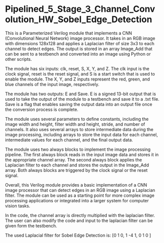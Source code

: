 # Pipelined_5_Stage_3_Channel_Convolution_HW_Sobel_Edge_Detection
This is a Parameterized Verilog module that implements a CNN (Convolutional Neural Network) image processor. It takes in an RGB image with dimensions 128x128 and applies a Laplacian filter of size 3x3 to each channel to detect edges. The output is stored in an array Image_Add that can be sent to a testbench and converted into an image using Python or other scripts.

The module has six inputs: clk, reset, S, X, Y, and Z. The clk input is the clock signal, reset is the reset signal, and S is a start switch that is used to enable the module. The X, Y, and Z inputs represent the red, green, and blue channels of the input image, respectively.

The module has two outputs: E and Save. E is a signed 13-bit output that is used to take the output of the module to a testbench and save it to a .txt file. Save is a flag that enables saving the output data into an output file once the conversion process is complete.

The module uses several parameters to define constants, including the image width and height, filter width and height, stride, and number of channels. It also uses several arrays to store intermediate data during the image processing, including arrays to store the input data for each channel, intermediate values for each channel, and the final output data.

The module uses two always blocks to implement the image processing pipeline. The first always block reads in the input image data and stores it in the appropriate channel array. The second always block applies the Laplacian filter to each channel and stores the output in the Image_Add array. Both always blocks are triggered by the clock signal or the reset signal.

Overall, this Verilog module provides a basic implementation of a CNN image processor that can detect edges in an RGB image using a Laplacian filter. The module can be used as a starting point for more complex image processing applications or integrated into a larger system for computer vision tasks.

In the code, the channel array is directly multiplied with the laplacian filter. The user can also modify the code and input to the laplacian filter can be given form the testbench.

The used Laplacial filter for Sobel Edge Detection is:  [0	 1	0, 1  -4	1, 0  1	0 ]
